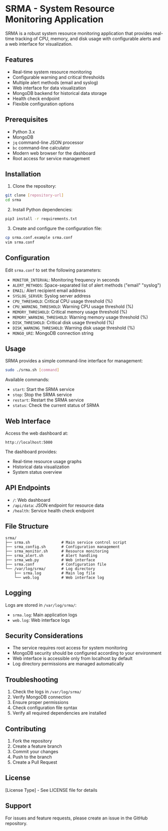 # SRMA - System Resource Monitoring Application

SRMA is a robust system resource monitoring application that provides real-time tracking of CPU, memory, and disk usage with configurable alerts and a web interface for visualization.

## Features

- Real-time system resource monitoring
- Configurable warning and critical thresholds
- Multiple alert methods (email and syslog)
- Web interface for data visualization
- MongoDB backend for historical data storage
- Health check endpoint
- Flexible configuration options

## Prerequisites

- Python 3.x
- MongoDB
- `jq` command-line JSON processor
- `bc` command-line calculator
- Modern web browser for the dashboard
- Root access for service management

## Installation

1. Clone the repository:
```bash
git clone [repository-url]
cd srma
```

2. Install Python dependencies:
```bash
pip3 install -r requirements.txt
```

3. Create and configure the configuration file:
```bash
cp srma.conf.example srma.conf
vim srma.conf
```

## Configuration

Edit `srma.conf` to set the following parameters:

- `MONITOR_INTERVAL`: Monitoring frequency in seconds
- `ALERT_METHODS`: Space-separated list of alert methods ("email" "syslog")
- `EMAIL`: Alert recipient email address
- `SYSLOG_SERVER`: Syslog server address
- `CPU_THRESHOLD`: Critical CPU usage threshold (%)
- `CPU_WARNING_THRESHOLD`: Warning CPU usage threshold (%)
- `MEMORY_THRESHOLD`: Critical memory usage threshold (%)
- `MEMORY_WARNING_THRESHOLD`: Warning memory usage threshold (%)
- `DISK_THRESHOLD`: Critical disk usage threshold (%)
- `DISK_WARNING_THRESHOLD`: Warning disk usage threshold (%)
- `MONGO_URI`: MongoDB connection string

## Usage

SRMA provides a simple command-line interface for management:

```bash
sudo ./srma.sh [command]
```

Available commands:
- `start`: Start the SRMA service
- `stop`: Stop the SRMA service
- `restart`: Restart the SRMA service
- `status`: Check the current status of SRMA

## Web Interface

Access the web dashboard at:
```
http://localhost:5000
```

The dashboard provides:
- Real-time resource usage graphs
- Historical data visualization
- System status overview

## API Endpoints

- `/`: Web dashboard
- `/api/data`: JSON endpoint for resource data
- `/health`: Service health check endpoint

## File Structure

```
srma/
├── srma.sh              # Main service control script
├── srma_config.sh       # Configuration management
├── srma_monitor.sh      # Resource monitoring
├── srma_alert.sh        # Alert handling
├── srma_web.py          # Web interface
├── srma.conf            # Configuration file
└── /var/log/srma/       # Log directory
    ├── srma.log         # Main log file
    └── web.log          # Web interface log
```

## Logging

Logs are stored in `/var/log/srma/`:
- `srma.log`: Main application logs
- `web.log`: Web interface logs

## Security Considerations

- The service requires root access for system monitoring
- MongoDB security should be configured according to your environment
- Web interface is accessible only from localhost by default
- Log directory permissions are managed automatically

## Troubleshooting

1. Check the logs in `/var/log/srma/`
2. Verify MongoDB connection
3. Ensure proper permissions
4. Check configuration file syntax
5. Verify all required dependencies are installed

## Contributing

1. Fork the repository
2. Create a feature branch
3. Commit your changes
4. Push to the branch
5. Create a Pull Request

## License

[License Type] - See LICENSE file for details

## Support

For issues and feature requests, please create an issue in the GitHub repository.
